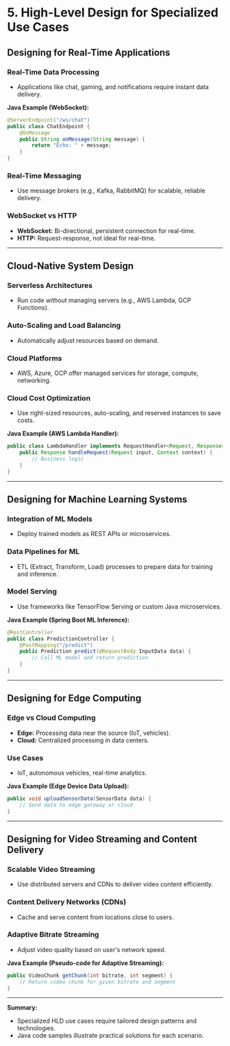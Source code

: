 # 5. High-Level Design for Specialized Use Cases

## Designing for Real-Time Applications

### Real-Time Data Processing

- Applications like chat, gaming, and notifications require instant data delivery.

**Java Example (WebSocket):**

```java
@ServerEndpoint("/ws/chat")
public class ChatEndpoint {
    @OnMessage
    public String onMessage(String message) {
        return "Echo: " + message;
    }
}
```

### Real-Time Messaging

- Use message brokers (e.g., Kafka, RabbitMQ) for scalable, reliable delivery.

### WebSocket vs HTTP

- **WebSocket:** Bi-directional, persistent connection for real-time.
- **HTTP:** Request-response, not ideal for real-time.

---

## Cloud-Native System Design

### Serverless Architectures

- Run code without managing servers (e.g., AWS Lambda, GCP Functions).

### Auto-Scaling and Load Balancing

- Automatically adjust resources based on demand.

### Cloud Platforms

- AWS, Azure, GCP offer managed services for storage, compute, networking.

### Cloud Cost Optimization

- Use right-sized resources, auto-scaling, and reserved instances to save costs.

**Java Example (AWS Lambda Handler):**

```java
public class LambdaHandler implements RequestHandler<Request, Response> {
    public Response handleRequest(Request input, Context context) {
        // Business logic
    }
}
```

---

## Designing for Machine Learning Systems

### Integration of ML Models

- Deploy trained models as REST APIs or microservices.

### Data Pipelines for ML

- ETL (Extract, Transform, Load) processes to prepare data for training and inference.

### Model Serving

- Use frameworks like TensorFlow Serving or custom Java microservices.

**Java Example (Spring Boot ML Inference):**

```java
@RestController
public class PredictionController {
    @PostMapping("/predict")
    public Prediction predict(@RequestBody InputData data) {
        // Call ML model and return prediction
    }
}
```

---

## Designing for Edge Computing

### Edge vs Cloud Computing

- **Edge:** Processing data near the source (IoT, vehicles).
- **Cloud:** Centralized processing in data centers.

### Use Cases

- IoT, autonomous vehicles, real-time analytics.

**Java Example (Edge Device Data Upload):**

```java
public void uploadSensorData(SensorData data) {
    // Send data to edge gateway or cloud
}
```

---

## Designing for Video Streaming and Content Delivery

### Scalable Video Streaming

- Use distributed servers and CDNs to deliver video content efficiently.

### Content Delivery Networks (CDNs)

- Cache and serve content from locations close to users.

### Adaptive Bitrate Streaming

- Adjust video quality based on user's network speed.

**Java Example (Pseudo-code for Adaptive Streaming):**

```java
public VideoChunk getChunk(int bitrate, int segment) {
    // Return video chunk for given bitrate and segment
}
```

---

**Summary:**

- Specialized HLD use cases require tailored design patterns and technologies.
- Java code samples illustrate practical solutions for each scenario.
